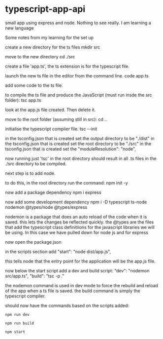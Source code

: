# typescript-app-api
small app using express and node. Nothing to see really. I am learning a new language 

Some notes from my learning for the set up 

create a new directory for the ts files
    mkdir src

move to the new directory
    cd ./src

create a file 'app.ts', the ts extension is for the typescript file.
  
launch the new ts file in the editor from the command line.
    code app.ts

add some code to the ts file. 

to compile the ts file and produce the JavaScript (must run insde the src folder):
    tsc app.ts 

look at the app.js file created. Then delete it. 

move to the root folder (assuming still in src):
    cd ..

initialise the typescript complier file. 
    tsc --init

in the tsconfig.json that is created set the output directory to be "./dist"
in the tsconfig.json that is created set the root directory to be "./src"
in the tsconfig.json that is created set the     "moduleResolution": "node",    

now running just 'tsc' in the root directory should result in all .ts files in the ./src directory to be compiled. 

next step is to add node. 

to do this, in the root directory run the command:
    npm init -y

now add a package dependency
    npm i express

now add some development dependency 
    npm i -D typescript ts-node nodemon @types/node @types/express

nodemon is a package that does an auto reload of the code when it is saved. this lets the changes be reflected quickly.
the @types are the files that add the typescript class definitiions for the javascript libraries we will be using. In this case we have pulled down for node js and for express

now open the package.json 

in the scripts section add
    "start": "node dist/app.js",

this tells node that the entry point for the application will be the app.js file. 

now below the start script add a dev and build script:
    "dev": "nodemon src/app.ts",
    "build": "tsc -p ."

the nodemon command is used in dev mode to force the rebuild and reload of the app when a ts file is saved. 
the build command is simply the typescript compiler. 

should now have the commands based on the scripts added: 

    npm run dev

    npm run build 

    npm start 
